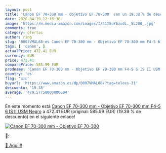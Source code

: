 ```yaml
---
layout: post
title: 'Canon EF 70-300 mm - Objetivo EF 70-300  con un 19.38 % de descuento'
date: 2020-04-19 12:16:36
image: 'https://m.media-amazon.com/images/I/41ISuYbzudL._SL200_.jpg'
comments: true
category: ofertas
author: ring
slug: 'B007VMAL68-es Canon EF 70-300 mm - Objetivo EF 70-300 mm F4-5 6 IS II...'
tags: [ 'canon', ]
actualPrice: 472.41 EUR
currency: EUR
price: 472.41
comparePrice: 585.99 EUR
prodname: 'Canon EF 70-300 mm - Objetivo EF 70-300 mm F4-5 6 IS II USM  Negro'
country: 'es'
flag: '🇪🇸'
buyurl: 'https://www.amazon.es/dp/B007VMAL68/?tag=tolees-21'
descuento: '19.38'
average: '479.57750000000004'
---
```


En este momento está [Canon EF 70-300 mm - Objetivo EF 70-300 mm F4-5 6 IS II USM  Negro](https://www.amazon.es/dp/B007VMAL68/?tag=tolees-21) a 472.41 EUR (original: 585.99 EUR) (19.38 %  de descuento) en el siguiente enlace!

[![Canon EF 70-300 mm - Objetivo EF 70-300 ](https://m.media-amazon.com/images/I/41ISuYbzudL._SL200_.jpg)](https://www.amazon.es/dp/B007VMAL68/?tag=tolees-21)

🔎:


[🛒 Aquí!!!](https://www.amazon.es/dp/B007VMAL68/?tag=tolees-21)
